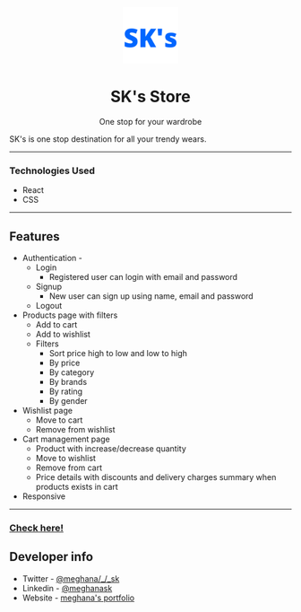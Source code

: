 <div align="center">
  <img src="./public/favicon.ico" height="100" width="100" alt="intact-ui logo"/>
  <br />
<h1>SK's Store</h1>
<p font-size="10px">One stop for your wardrobe 
</div>

SK's is one stop destination for all your trendy wears.

---

### Technologies Used

- React
- CSS

---

## Features

- Authentication -
  - Login
    - Registered user can login with email and password
  - Signup
    - New user can sign up using name, email and password
  - Logout
- Products page with filters
  - Add to cart
  - Add to wishlist
  - Filters
    - Sort price high to low and low to high
    - By price
    - By category
    - By brands
    - By rating
    - By gender
- Wishlist page
  - Move to cart
  - Remove from wishlist
- Cart management page
  - Product with increase/decrease quantity
  - Move to wishlist
  - Remove from cart
  - Price details with discounts and delivery charges summary when products exists in cart
- Responsive

---

### [Check here!](https://skstore.netlify.app/)

## Developer info

- Twitter - [@meghana/\_/\_sk](https://twitter.com/meghana__sk)
- Linkedin - [@meghanask](https://www.linkedin.com/in/meghanask)
- Website - [meghana's portfolio](https://sk-meghana.netlify.app)
